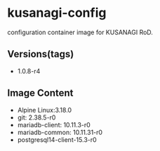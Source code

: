 # kusanagi-config

configuration container image for KUSANAGI RoD.

## Versions(tags)
- 1.0.8-r4

## Image Content
- Alpine Linux:3.18.0
- git: 2.38.5-r0
- mariadb-client: 10.11.3-r0
- mariadb-common: 10.11.31-r0
- postgresql14-client-15.3-r0

